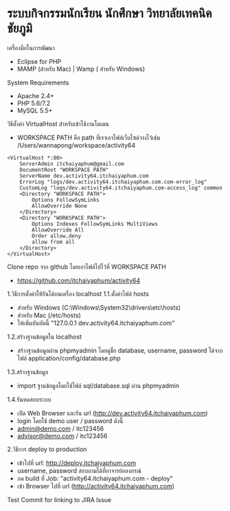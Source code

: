 # ระบบกิจกรรมนักเรียน นักศึกษา วิทยาลัยเทคนิคชัยภูมิ

เครื่องมือในการพัฒนา
- Eclipse for PHP
- MAMP (สำหรับ Mac) | Wamp ( สำหรับ Windows)

System Requirements
- Apache 2.4+
- PHP 5.6/7.2
- MySQL 5.5+



วิธีตั้งค่า VirtualHost สำหรับเข้าใช้งานโดเมน
- WORKSPACE PATH คือ path ที่เราเอาไฟล์เว็บไซด์วางไว้เช่น /Users/wannapong/workspace/activity64

```
<VirtualHost *:80>
    ServerAdmin itchaiyaphum@gmail.com
    DocumentRoot "WORKSPACE PATH"
    ServerName dev.activity64.itchaiyaphum.com
    ErrorLog "logs/dev.activity64.itchaiyaphum.com.com-error_log"
    CustomLog "logs/dev.activity64.itchaiyaphum.com-access_log" common
    <Directory "WORKSPACE PATH">
        Options FollowSymLinks
        AllowOverride None
    </Directory>
    <Directory "WORKSPACE PATH">
        Options Indexes FollowSymLinks MultiViews
        AllowOverride All
        Order allow,deny
        allow from all
    </Directory>
</VirtualHost>
```



Clone repo จาก github โดยเอาไฟล์ไปไว้ที่ WORKSPACE PATH
- https://github.com/itchaiyaphum/activity64




1.วิธีการตั้งค่าให้้รันได้บนเครื่อง localhost
1.1.ตั้งค่าไฟล์ hosts
- สำหรับ Windows (C:\Windows\System32\drivers\etc\hosts)
- สำหรับ Mac (/etc/hosts)
- ให้เพิ่มบันทัดนี้ "127.0.0.1  dev.activity64.itchaiyaphum.com"

1.2.สร้างฐานข้อมูลใน localhost
- สร้างฐานข้อมูลผ่าน phpmyadmin โดยดูชื่อ database, username, password ได้จากไฟล์ application/config/database.php

1.3.สร้างฐานข้อมูล
- import ฐานข้อมูลโดยใช้ไฟล์ sql/database.sql ผ่าน phpmyadmin

1.4.รันทดสอบระบบ
- เปิด Web Browser และรัน url (http://dev.activity64.itchaiyaphum.com)
- login โดยใช้ demo user / password ดังนี้
- admin@demo.com / itc123456
- advisor@demo.com / itc123456


2.วิธีการ deploy to production
- เข้าไปที่ url: http://deploy.itchaiyaphum.com
- username, password สอบถามได้ที่อาจารย์อลงกรณ์
- กด build ที่ Job: "activity64.itchaiyaphum.com - deploy"
- เข้า Browser ไปที่ url (http://activity64.itchaiyaphum.com)

Test Commit for linking to JIRA Issue
